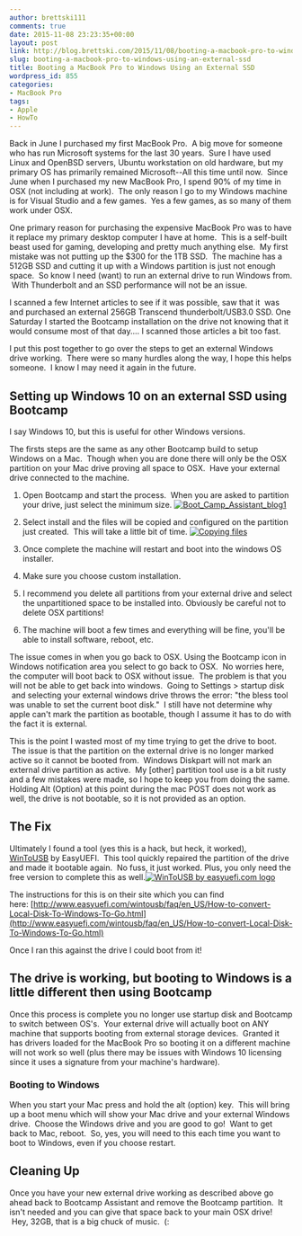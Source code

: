 ```yaml
---
author: brettski111
comments: true
date: 2015-11-08 23:23:35+00:00
layout: post
link: http://blog.brettski.com/2015/11/08/booting-a-macbook-pro-to-windows-using-an-external-ssd/
slug: booting-a-macbook-pro-to-windows-using-an-external-ssd
title: Booting a MacBook Pro to Windows Using an External SSD
wordpress_id: 855
categories:
- MacBook Pro
tags:
- Apple
- HowTo
---
```


Back in June I purchased my first MacBook Pro.  A big move for someone who has run Microsoft systems for the last 30 years.  Sure I have used Linux and OpenBSD servers, Ubuntu workstation on old hardware, but my primary OS has primarily remained Microsoft--All this time until now.  Since June when I purchased my new MacBook Pro, I spend 90% of my time in OSX (not including at work).  The only reason I go to my Windows machine is for Visual Studio and a few games.  Yes a few games, as so many of them work under OSX.

One primary reason for purchasing the expensive MacBook Pro was to have it replace my primary desktop computer I have at home.  This is a self-built beast used for gaming, developing and pretty much anything else.  My first mistake was not putting up the $300 for the 1TB SSD.  The machine has a 512GB SSD and cutting it up with a Windows partition is just not enough space.  So know I need (want) to run an external drive to run Windows from.  With Thunderbolt and an SSD performance will not be an issue.

I scanned a few Internet articles to see if it was possible, saw that it  was and purchased an external 256GB Transcend thunderbolt/USB3.0 SSD. One Saturday I started the Bootcamp installation on the drive not knowing that it would consume most of that day.... I scanned those articles a bit too fast.

I put this post together to go over the steps to get an external Windows drive working.  There were so many hurdles along the way, I hope this helps someone.  I know I may need it again in the future.


## Setting up Windows 10 on an external SSD using Bootcamp


I say Windows 10, but this is useful for other Windows versions.

The firsts steps are the same as any other Bootcamp build to setup Windows on a Mac.  Though when you are done there will only be the OSX partition on your Mac drive proving all space to OSX.  Have your external drive connected to the machine.



	
  1. Open Bootcamp and start the process.  When you are asked to partition your drive, just select the minimum size.
[![Boot_Camp_Assistant_blog1](https://brettski111.files.wordpress.com/2015/11/boot_camp_assistant_blog1.png?w=300)](https://brettski111.files.wordpress.com/2015/11/boot_camp_assistant_blog1.png)

	
  2. Select install and the files will be copied and configured on the partition just created.  This will take a little bit of time.
[![Copying files](https://brettski111.files.wordpress.com/2015/11/copying-files_blog21.png?w=300)](https://brettski111.files.wordpress.com/2015/11/copying-files_blog21.png)

	
  3. Once complete the machine will restart and boot into the windows OS installer.

	
  4. Make sure you choose custom installation.

	
  5. I recommend you delete all partitions from your external drive and select the unpartitioned space to be installed into. Obviously be careful not to delete OSX partitions!

	
  6. The machine will boot a few times and everything will be fine, you'll be able to install software, reboot, etc.


The issue comes in when you go back to OSX. Using the Bootcamp icon in Windows notification area you select to go back to OSX.  No worries here, the computer will boot back to OSX without issue.  The problem is that you will not be able to get back into windows.  Going to Settings > startup disk  and selecting your external windows drive throws the error: "the bless tool was unable to set the current boot disk."  I still have not determine why apple can't mark the partition as bootable, though I assume it has to do with the fact it is external.

This is the point I wasted most of my time trying to get the drive to boot.  The issue is that the partition on the external drive is no longer marked active so it cannot be booted from.  Windows Diskpart will not mark an external drive partition as active.  My [other] partition tool use is a bit rusty and a few mistakes were made, so I hope to keep you from doing the same. Holding Alt (Option) at this point during the mac POST does not work as well, the drive is not bootable, so it is not provided as an option.


## The Fix


Ultimately I found a tool (yes this is a hack, but heck, it worked), [WinToUSB](http://www.easyuefi.com/wintousb) by EasyUEFI.  This tool quickly repaired the partition of the drive and made it bootable again.  No fuss, it just worked. Plus, you only need the free version to complete this as well.[![WinToUSB by easyuefi.com logo](https://brettski111.files.wordpress.com/2015/11/easyuefi-logo.png)](https://brettski111.files.wordpress.com/2015/11/easyuefi-logo.png)

The instructions for this is on their site which you can find here: [http://www.easyuefi.com/wintousb/faq/en_US/How-to-convert-Local-Disk-To-Windows-To-Go.html](http://www.easyuefi.com/wintousb/faq/en_US/How-to-convert-Local-Disk-To-Windows-To-Go.html)

Once I ran this against the drive I could boot from it!


## The drive is working, but booting to Windows is a little different then using Bootcamp


Once this process is complete you no longer use startup disk and Bootcamp to switch between OS's.  Your external drive will actually boot on ANY machine that supports booting from external storage devices.  Granted it has drivers loaded for the MacBook Pro so booting it on a different machine will not work so well (plus there may be issues with Windows 10 licensing since it uses a signature from your machine's hardware).


### Booting to Windows


When you start your Mac press and hold the alt (option) key.  This will bring up a boot menu which will show your Mac drive and your external Windows drive.  Choose the Windows drive and you are good to go!  Want to get back to Mac, reboot.  So, yes, you will need to this each time you want to boot to Windows, even if you choose restart.


## Cleaning Up


Once you have your new external drive working as described above go ahead back to Bootcamp Assistant and remove the Bootcamp partition.  It isn't needed and you can give that space back to your main OSX drive!  Hey, 32GB, that is a big chuck of music.  (:
